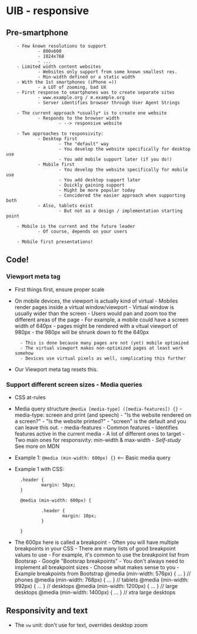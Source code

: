 # UIB - responsive

## Pre-smartphone

        - Few known resolutions to support
                - 800x600
                - 1024x768
                - ...
        - Limited width content websites
                - Websites only support from some known smallest res.
                - Min-width defined or a static width
        - With the 1st smartphones (iPhone =))
                - a LOT of zooming, bad UX
        - First response to smartphones was to create separate sites
                - www.example.org / m.example.org
                - Server identifies browser through User Agent Strings
               
        - The current approach *usually* is to create one website
                - Responds to the browser width
                        - --> responsive website
         
        - Two approaches to responsivity:
                - Desktop first
                        - The "default" way
                        - You develop the website specifically for desktop use
                        - You add mobile support later (if you do!)
                - Mobile first
                        - You develop the website specifically for mobile use
                        - You add desktop support later
                        - Quickly gaining support
                        - Might be more popular today
                        - Concidered the easier approach when supporting both
                - Also, tablets exist
                        - But not as a design / implementation starting point

        - Mobile is the current and the future leader
                - Of course, depends on your users
                
        - Mobile first presentations!
       
## Code!

### Viewport meta tag

- First things first, ensure proper scale 
    <meta
      name="viewport"
      content="width=device-width, initial-scale=1.0"
    />
- On mobile devices, the viewport is actually kind of virtual
        - Mobiles render pages inside a virtual window/viewport
        - Virtual window is usually wider than the screen
        - Users would pan and zoom too the different areas of the page
        - For example, a mobile could have a screen width of 640px
                - pages might be rendered with a vitual viewport of 980px
                - the 980px will be shrunk down to fit the 640px
        
        - This is done because many pages are not (yet) mobile optimized
        - The virtual viewport makes non-optimized pages at least work somehow
        - Devices use virtual pixels as well, complicating this further
- Our Viewport meta tag resets this.

### Support different screen sizes - Media queries

- CSS at-rules
- Media query structure `@media [media-type] ([media-features]) {}`
        - media-type: screen and print (and speech)
                - "Is the website rendered on a screen?"
                - "Is the website printed?"
                - "screen" is the default and you can leave this out.
        - media-features
                - Common features
                - Identifies features active in the current media
                - A lot of different ones to target
                - Two main ones for responsivity: min-width & max-width
                - *Self-study* See more on MDN

- Example 1:
        `@media (min-width: 600px) {}` <-- Basic media query

        
- Example 1 with CSS:

        .header {
                margin: 50px;
        }        

        @media (min-width: 600px) {
        
                .header {
                        margin: 10px;
                }
        
        }

- The 600px here is called a breakpoint
        - Often you will have multiple breakpoints in your CSS
        - There are many lists of good breakpoint values to use
        - For example, it's common to use the breakpoint list from Bootsrap
                - Google "Bootsrap breakpoints"
        - You don't always need to implement all breakpoint sizes
                - Choose what makes sense to you
        - Example breakpoints from Bootstrap
          @media (min-width: 576px) { ... } // phones
          @media (min-width: 768px) { ... } // tablets
          @media (min-width: 992px) { ... } // desktops
          @media (min-width: 1200px) { ... } // large desktops
          @media (min-width: 1400px) { ... } // xtra large desktops

## Responsivity and text
- The `vw` unit: don't use for text, overrides desktop zoom



